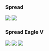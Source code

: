 ### Spread
![](http://x.imagefapusercontent.com/u/Mr_Dean/7325261/84058137/1471196.jpg)
![](http://x.imagefapusercontent.com/u/Mr_Dean/7325261/7141764/63190_15big.jpg)
### Spread Eagle V
![](http://x.imagefapusercontent.com/u/pic1960/7326033/1552811144/2.jpg)
![](http://x.imagefapusercontent.com/u/pic1960/7326033/622826717/7.jpg)
![](http://x.imagefapusercontent.com/u/pic1960/7331099/328458274/7.jpg)
